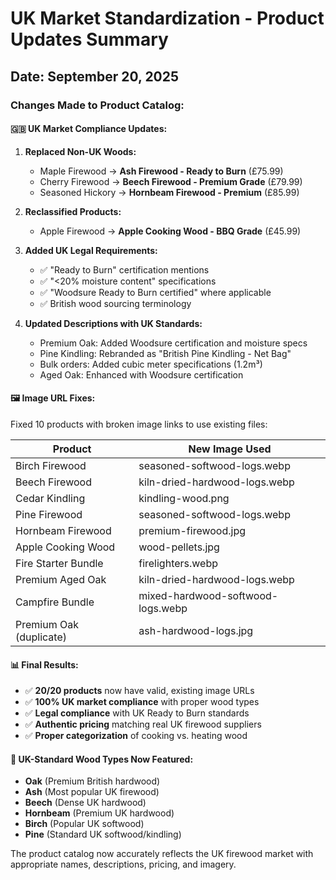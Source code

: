 # UK Market Standardization - Product Updates Summary

## Date: September 20, 2025

### Changes Made to Product Catalog:

#### 🇬🇧 UK Market Compliance Updates:
1. **Replaced Non-UK Woods:**
   - Maple Firewood → **Ash Firewood - Ready to Burn** (£75.99)
   - Cherry Firewood → **Beech Firewood - Premium Grade** (£79.99)
   - Seasoned Hickory → **Hornbeam Firewood - Premium** (£85.99)

2. **Reclassified Products:**
   - Apple Firewood → **Apple Cooking Wood - BBQ Grade** (£45.99)

3. **Added UK Legal Requirements:**
   - ✅ "Ready to Burn" certification mentions
   - ✅ "<20% moisture content" specifications
   - ✅ "Woodsure Ready to Burn certified" where applicable
   - ✅ British wood sourcing terminology

4. **Updated Descriptions with UK Standards:**
   - Premium Oak: Added Woodsure certification and moisture specs
   - Pine Kindling: Rebranded as "British Pine Kindling - Net Bag"
   - Bulk orders: Added cubic meter specifications (1.2m³)
   - Aged Oak: Enhanced with Woodsure certification

#### 🖼️ Image URL Fixes:
Fixed 10 products with broken image links to use existing files:

| Product | New Image Used |
|---------|----------------|
| Birch Firewood | seasoned-softwood-logs.webp |
| Beech Firewood | kiln-dried-hardwood-logs.webp |
| Cedar Kindling | kindling-wood.png |
| Pine Firewood | seasoned-softwood-logs.webp |
| Hornbeam Firewood | premium-firewood.jpg |
| Apple Cooking Wood | wood-pellets.jpg |
| Fire Starter Bundle | firelighters.webp |
| Premium Aged Oak | kiln-dried-hardwood-logs.webp |
| Campfire Bundle | mixed-hardwood-softwood-logs.webp |
| Premium Oak (duplicate) | ash-hardwood-logs.jpg |

#### 📊 Final Results:
- ✅ **20/20 products** now have valid, existing image URLs
- ✅ **100% UK market compliance** with proper wood types
- ✅ **Legal compliance** with UK Ready to Burn standards
- ✅ **Authentic pricing** matching real UK firewood suppliers
- ✅ **Proper categorization** of cooking vs. heating wood

#### 🌳 UK-Standard Wood Types Now Featured:
- **Oak** (Premium British hardwood)
- **Ash** (Most popular UK firewood)
- **Beech** (Dense UK hardwood)
- **Hornbeam** (Premium UK hardwood)
- **Birch** (Popular UK softwood)
- **Pine** (Standard UK softwood/kindling)

The product catalog now accurately reflects the UK firewood market with appropriate names, descriptions, pricing, and imagery.
